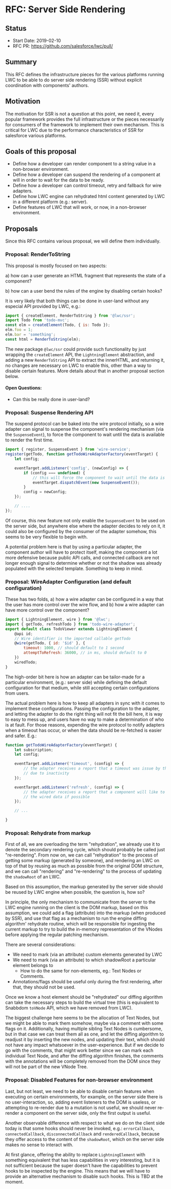 # RFC: Server Side Rendering

## Status

- Start Date: 2019-02-10
- RFC PR: https://github.com/salesforce/lwc/pull/

## Summary

This RFC defines the infrastructure pieces for the various platforms running LWC to be able to do server side rendering (SSR) without explicit coordination with components' authors.

## Motivation

The motivation for SSR is not a question at this point, we need it, every popular framework provides the full infrastructure or the pieces necessarily for consumers of the framework to implement their own mechanism. This is critical for LWC due to the performance characteristics of SSR for salesforce various platforms.

## Goals of this proposal

- Define how a developer can render component to a string value in a non-browser environment.
- Define how a developer can suspend the rendering of a component at will in order to wait for the data to be ready.
- Define how a developer can control timeout, retry and fallback for wire adapters.
- Define how LWC engine can rehydrated html content generated by LWC in a different platform (e.g.: server).
- Define features of LWC that will work, or now, in a non-browser environment.

## Proposals

Since this RFC contains various proposal, we will define them individually.

### Proposal: RenderToString

This proposal is mostly focused on two aspects:

a) how can a user generate an HTML fragment that represents the state of a component?

b) how can a user bend the rules of the engine by disabling certain hooks?

It is very likely that both things can be done in user-land without any especial API provided by LWC, e.g.:

```js
import { createElement, RenderToString } from '@lwc/ssr';
import Todo from 'todo-mvc';
const elm = createElement(Todo, { is: Todo });
elm.foo = 1;
elm.bar = 'something';
const html = RenderToString(elm);
```

The new package `@lwc/ssr` could provide such functionality by just wrapping the `createElement` API, the `LightningElement` abstraction, and adding a new `RenderToString` API to extract the innerHTML, and returning it, no changes are necessary on LWC to enable this, other than a way to disable certain features. More details about that in another proposal section below.

#### Open Questions:

* Can this be really done in user-land?

### Proposal: Suspense Rendering API

The suspend protocol can be baked into the wire protocol initially, so a wire adapter can signal to suspense the component's rendering mechanism (via the `SuspenseEvent`), to force the component to wait until the data
is available to render the first time. 

```js
import { register, SuspenseEvent } from 'wire-service';
register(getTodo, function getTodoWireAdapterFactory(eventTarget) {
    let config;

    eventTarget.addListener('config', (newConfig) => {
        if (config === undefined) {
            // this will force the component to wait until the data is set via ValueChangedEvent
            eventTarget.dispatchEvent(new SuspenseEvent());
        }
        config = newConfig;
    });

    // ....
});
```

Of course, this new feature not only enable the `SuspenseEvent` to be used on the server side, but anywhere else where the adapter decides to rely on it, it could also be configured by the consumer of the adapter somehow, this seems to be very flexible to begin with.

A potential problem here is that by using a particular adapter, the component author will have to protect itself, making the component a lot more defensive because public API calls, and connected callback are not longer enough signal to determine whether or not the shadow was already populated with the selected template. Something to keep in mind.

### Proposal: WireAdapter Configuration (and default configuration)

These has two folds, a) how a wire adapter can be configured in a way that the user has more control over the wire flow, and b) how a wire adapter can have more control over the component?

```js
import { LightningElement, wire } from '@lwc';
import { getTodo, refreshTodo } from 'todo-wire-adapter';
export default class TodoViewer extends LightningElement {
    @api id;
    // Wire identifier is the imported callable getTodo
    @wire(getTodo, { id: '$id' }, {
        timeout: 1000, // should default to 1 second
        attemptToRefresh: 36000, // in ms, should default to 0
    })
    wiredTodo;
}
```

The high-order bit here is how an adapter can be tailor-made for a particular environment, (e.g.: server side) while defining the default configuration for that medium, while still accepting certain configurations from users.

The actual problem here is how to keep all adapters in sync with it comes to implement these configurations. Passing the configuration to the adapter, and letting the adapter to do the right thing will not fit the bill here, it is way to easy to mess up, and users have no way to make a determination of who is at fault. For those reasons, expending the wire protocol to notify adapters when a timeout has occur, or when the data should be re-fetched is easier and safer. E.g.:

```js
function getTodoWireAdapterFactory(eventTarget) {
    let subscription;
    let config;

    eventTarget.addListener('timeout', (config) => {
        // the adapter receives a report that a timeout was issue by the component
        // due to inactivity
    });

    eventTarget.addListener('refresh', (config) => {
        // the adapter receives a report that a component will like to refresh
        // the wired data if possible
    });

    // ...

}
```

### Proposal: Rehydrate from markup

First of all, we are overloading the term "rehydration", we already use it to denote the secondary rendering cycle, which should probably be called just "re-rendering". From now on, we can call "rehydration" to the process of getting some markup (generated by someone), and rendering an LWC on top of that by reusing as much as possible from the original DOM structure, and we can call "rendering" and "re-rendering" to the process of updating the `shadowRoot` of an LWC.

Based on this assumption, the markup generated by the server side should be reused by LWC engine when possible, the question is, how so?

In principle, the only mechanism to communicate from the server to the LWC engine running on the client is the DOM markup, based on this assumption, we could add a flag (attribute) into the markup (when produced by SSR), and use that flag as a mechanism to run the engine diffing algorithm' rehydrate routine, which will be responsible for ingesting the current markup to try to build the in-memory representation of the VNodes before applying the regular patching mechanism.

There are several considerations:

 * We need to mark (via an attribute) custom elements generated by LWC
 * We need to mark (via an attribute) to which shadowRoot a particular element belongs to
    - How to do the same for non-elements, eg.: Text Nodes or Comments.
 * Annotations/flags should be useful only during the first rendering, after that, they should not be used.

Once we know a host element should be "rehydrated" our diffing algorithm can take the necessary steps to build the virtual tree (this is equivalent to Snabbdom `toVNode` API, which we have removed from LWC).

The biggest challenge here seems to be the allocation of Text Nodes, but we might be able to mark them somehow, maybe via a comment with some flags on it. Additionally, having multiple sibling Text Nodes is cumbersome, but in that case we can treat them all as one, and let the diffing algorithm to readjust it by inserting the new nodes, and updating their text, which should not have any impact whatsoever in the user-experience. But if we decide to go with the comments, that might work better since we can mark each individual Text Node, and after the diffing algorithm finishes, the comments with the annotations will be completely removed from the DOM since they will not be part of the new VNode Tree. 

### Proposal: Disabled Features for non-browser environment

Last, but not least, we need to be able to disable certain features when executing on certain environments, for example, on the server side there is no user-interaction, so, adding event listeners to the DOM is useless, or attempting to re-render due to a mutation is not useful, we should never re-render a component on the server side, only the first output is useful.

Another observable difference with respect to what we do on the client side today is that some hooks should never be invoked, e.g.: `errorCallback`, `connectedCallback`, `disconnectedCallback` and `renderedCallback`, because they offer access to the content of the `shadowRoot`, which on the server side makes no sense to interact with.

At first glance, offering the ability to replace `LightningElement` with something equivalent that has less capabilities in very interesting, but it is not sufficient because the super doesn't have the capabilities to prevent hooks to be inspected by the engine. This means that we will have to provide an alternative mechanism to disable such hooks. This is TBD at the moment.
